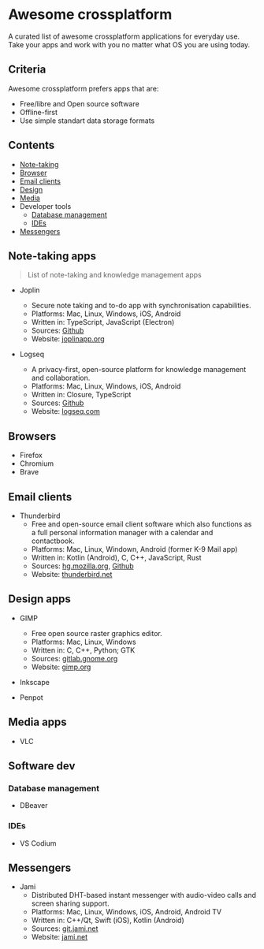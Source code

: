 # Awesome crossplatform
A curated list of awesome crossplatform applications for everyday use. Take your apps and work with you no matter what OS you are using today.

## Criteria

Awesome crossplatform prefers apps that are:

- Free/libre and Open source software
- Offline-first
- Use simple standart data storage formats


## Contents

- [Note-taking](#note-taking)
- [Browser](#browser)
- [Email clients](#email-clients)
- [Design](#design)
- [Media](#media)
- Developer tools
    - [Database management](#database-management)
    - [IDEs](#ides)
- [Messengers](#messengers)


## Note-taking apps

> List of note-taking and knowledge management apps

- Joplin
    -  Secure note taking and to-do app with synchronisation capabilities.
    -  Platforms: Mac, Linux, Windows, iOS, Android
    -  Written in: TypeScript, JavaScript (Electron)
    -  Sources: [Github](https://github.com/laurent22/joplin/)
    -  Website: [joplinapp.org](https://joplinapp.org/)
    

- Logseq
    - A privacy-first, open-source platform for knowledge management and collaboration.
    - Platforms: Mac, Linux, Windows, iOS, Android
    - Written in: Closure, TypeScript
    - Sources: [Github](https://github.com/logseq/logseq)
    - Website: [logseq.com](https://logseq.com/)


## Browsers

- Firefox
- Chromium
- Brave


## Email clients

- Thunderbird
    - Free and open-source email client software which also functions as a full personal information manager with a calendar and contactbook.
    - Platforms: Mac, Linux, Windown, Android (former K-9 Mail app)
    - Written in: Kotlin (Android), C, C++, JavaScript, Rust
    - Sources: [hg.mozilla.org](https://hg.mozilla.org/comm-central/), [Github](https://github.com/thunderbird)
    - Website: [thunderbird.net](https://www.thunderbird.net/)


## Design apps

- GIMP
    - Free open source raster graphics editor.
    - Platforms: Mac, Linux, Windows
    - Written in: C, C++, Python; GTK
    - Sources: [gitlab.gnome.org](https://gitlab.gnome.org/GNOME/gimp)
    - Website: [gimp.org](https://www.gimp.org/)

- Inkscape
- Penpot


## Media apps

- VLC


## Software dev


### Database management

- DBeaver


### IDEs

- VS Codium


## Messengers

- Jami
    - Distributed DHT-based instant messenger with audio-video calls and screen sharing support.
    - Platforms: Mac, Linux, Windows, iOS, Android, Android TV
    - Written in: C++/Qt, Swift (iOS), Kotlin (Android)
    - Sources: [git.jami.net](https://git.jami.net/savoirfairelinux)
    - Website: [jami.net](https://jami.net/)
